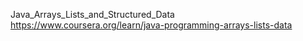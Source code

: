 Java_Arrays_Lists_and_Structured_Data
https://www.coursera.org/learn/java-programming-arrays-lists-data
